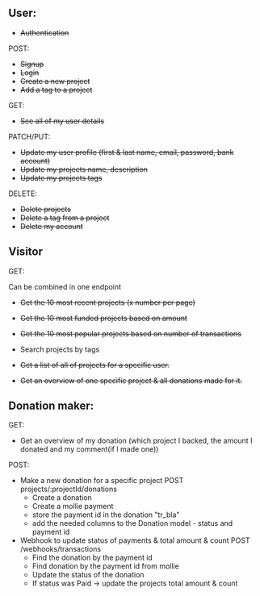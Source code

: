## User:

- ~~Authentication~~

POST:

- ~~Signup~~
- ~~Login~~
- ~~Create a new project~~
- ~~Add a tag to a project~~

GET:

- ~~See all of my user details~~

PATCH/PUT:

- ~~Update my user profile (first & last name, email, password, bank account)~~
- ~~Update my projects name, description~~
- ~~Update my projects tags~~

DELETE:

- ~~Delete projects~~
- ~~Delete a tag from a project~~
- ~~Delete my account~~

## Visitor

GET:

Can be combined in one endpoint

- ~~Get the 10 most recent projects (x number per page)~~
- ~~Get the 10 most funded projects based on amount~~
- ~~Get the 10 most popular projects based on number of transactions~~

- Search projects by tags

- ~~Get a list of all of projects for a specific user.~~
- ~~Get an overview of one specific project & all donations made for it.~~

## Donation maker:

GET:

- Get an overview of my donation (which project I backed, the amount I donated and my comment(if I made one))

POST:

- Make a new donation for a specific project POST projects/:projectId/donations
  - Create a donation
  - Create a mollie payment
  - store the payment id in the donation "tr_bla"
  - add the needed columns to the Donation model - status and payment id
- Webhook to update status of payments & total amount & count POST /webhooks/transactions
  - Find the donation by the payment id
  - Find donation by the payment id from mollie
  - Update the status of the donation
  - If status was Paid -> update the projects total amount & count
